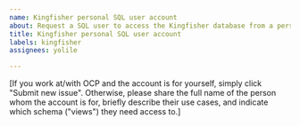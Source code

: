 ```yaml
---
name: Kingfisher personal SQL user account
about: Request a SQL user to access the Kingfisher database from a personal computer.
title: Kingfisher personal SQL user account
labels: kingfisher
assignees: yolile

---
```


[If you work at/with OCP and the account is for yourself, simply click "Submit new issue". Otherwise, please share the full name of the person whom the account is for, briefly describe their use cases, and indicate which schema ("views") they need access to.]
